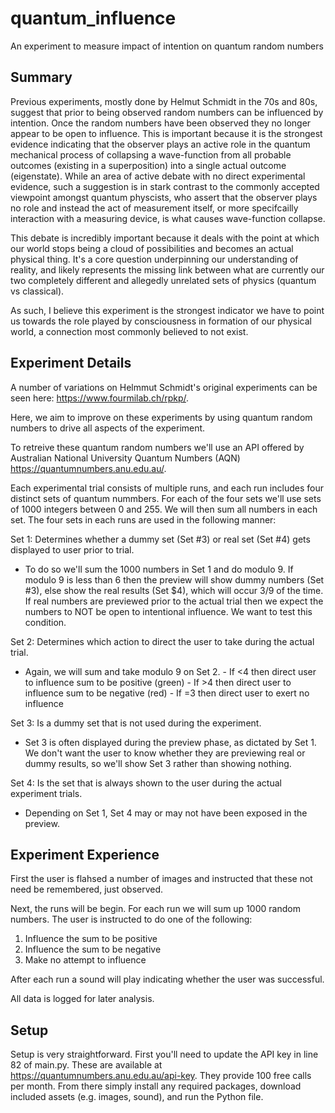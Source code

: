 # quantum_influence
An experiment to measure impact of intention on quantum random numbers

## Summary

Previous experiments, mostly done by Helmut Schmidt in the 70s and 80s, suggest that prior to being observed random numbers can be influenced by intention. Once the random numbers have been observed they no longer appear to be open to influence. This is important because it is the strongest evidence indicating that the observer plays an active role in the quantum mechanical process of collapsing a wave-function from all probable outcomes (existing in a superposition) into a single actual outcome (eigenstate). While an area of active debate with no direct experimental evidence, such a suggestion is in stark contrast to the commonly accepted viewpoint amongst quantum physcists, who assert that the observer plays no role and instead the act of measurement itself, or more specifcailly interaction with a measuring device, is what causes wave-function collapse.

This debate is incredibly important because it deals with the point at which our world stops being a cloud of possibilities and becomes an actual physical thing. It's a core question underpinning our understanding of reality, and likely represents the missing link between what are currently our two completely different and allegedly unrelated sets of physics (quantum vs classical). 

As such, I believe this experiment is the strongest indicator we have to point us towards the role played by consciousness in formation of our physical world, a connection most commonly believed to not exist. 


## Experiment Details

A number of variations on Helmmut Schmidt's original experiments can be seen here: https://www.fourmilab.ch/rpkp/.

Here, we aim to improve on these experiments by using quantum random numbers to drive all aspects of the experiment.

To retreive these quantum random numbers we'll use an API offered by Australian National University Quantum Numbers (AQN) https://quantumnumbers.anu.edu.au/.

Each experimental trial consists of multiple runs, and each run includes four distinct sets of quantum nummbers. For each of the four sets we'll use sets of 1000 integers between 0 and 255. We will then sum all numbers in each set. The four sets in each runs are used in the following manner:

Set 1: Determines whether a dummy set (Set #3) or real set (Set #4) gets displayed to user prior to trial.
  - To do so we'll sum the 1000 numbers in Set 1 and do modulo 9. If modulo 9 is less than 6 then the preview will show dummy numbers (Set #3), else show the real results (Set $4), which will occur 3/9 of the time. If real numbers are previewed prior to the actual trial then we expect the numbers to NOT be open to intentional influence. We want to test this condition.

Set 2: Determines which action to direct the user to take during the actual trial. 
  - Again, we will sum and take modulo 9 on Set 2.
		- If <4 then direct user to influence sum to be positive (green)
		- If >4 then direct user to influence sum to be negative (red)
		- If =3 then direct user to exert no influence

Set 3: Is a dummy set that is not used during the experiment.
  - Set 3 is often displayed during the preview phase, as dictated by Set 1. We don't want the user to know whether they are previewing real or dummy results, so we'll show Set 3 rather than showing nothing.

Set 4: Is the set that is always shown to the user during the actual experiment trials. 
  - Depending on Set 1, Set 4 may or may not have been exposed in the preview.

## Experiment Experience

First the user is flahsed a number of images and instructed that these not need be remembered, just observed.

Next, the runs will be begin. For each run we will sum up 1000 random numbers. The user is instructed to do one of the following:
1. Influence the sum to be positive
2. Influence the sum to be negative
3. Make no attempt to influence

After each run a sound will play indicating whether the user was successful.

All data is logged for later analysis.


## Setup

Setup is very straightforward. First you'll need to update the API key in line 82 of main.py. These are available at https://quantumnumbers.anu.edu.au/api-key. They provide 100 free calls per month. From there simply install any required packages, download included assets (e.g. images, sound), and run the Python file.
